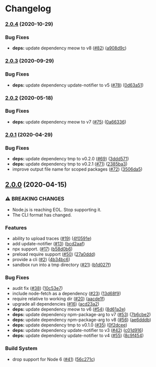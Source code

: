 # Changelog

### [2.0.4](https://www.github.com/GoogleCloudPlatform/require-so-slow/compare/v2.0.3...v2.0.4) (2020-10-29)


### Bug Fixes

* **deps:** update dependency meow to v8 ([#82](https://www.github.com/GoogleCloudPlatform/require-so-slow/issues/82)) ([a908d9c](https://www.github.com/GoogleCloudPlatform/require-so-slow/commit/a908d9c5f8a5189f73956e3883e7e275e0001942))

### [2.0.3](https://www.github.com/GoogleCloudPlatform/require-so-slow/compare/v2.0.2...v2.0.3) (2020-09-29)


### Bug Fixes

* **deps:** update dependency update-notifier to v5 ([#78](https://www.github.com/GoogleCloudPlatform/require-so-slow/issues/78)) ([0d63a51](https://www.github.com/GoogleCloudPlatform/require-so-slow/commit/0d63a516c43598a236c957439b32e81ceab18d8a))

### [2.0.2](https://www.github.com/GoogleCloudPlatform/require-so-slow/compare/v2.0.1...v2.0.2) (2020-05-18)


### Bug Fixes

* **deps:** update dependency meow to v7 ([#75](https://www.github.com/GoogleCloudPlatform/require-so-slow/issues/75)) ([0a66336](https://www.github.com/GoogleCloudPlatform/require-so-slow/commit/0a6633652a07fd27b1dda85d525cbfa13ebbc643))

### [2.0.1](https://www.github.com/GoogleCloudPlatform/require-so-slow/compare/v2.0.0...v2.0.1) (2020-04-29)


### Bug Fixes

* **deps:** update dependency tmp to v0.2.0 ([#69](https://www.github.com/GoogleCloudPlatform/require-so-slow/issues/69)) ([3ddd571](https://www.github.com/GoogleCloudPlatform/require-so-slow/commit/3ddd5714b3efb85be11f26ba81da690f49610af1))
* **deps:** update dependency tmp to v0.2.1 ([#71](https://www.github.com/GoogleCloudPlatform/require-so-slow/issues/71)) ([2385ba3](https://www.github.com/GoogleCloudPlatform/require-so-slow/commit/2385ba32f933d642805f5456278d8caab8d5ae61))
* improve output file name for scoped packages ([#72](https://www.github.com/GoogleCloudPlatform/require-so-slow/issues/72)) ([3506da5](https://www.github.com/GoogleCloudPlatform/require-so-slow/commit/3506da5e635917e4f4c8abd22ee65ec19bedc0cb))

## [2.0.0](https://www.github.com/GoogleCloudPlatform/require-so-slow/compare/v1.2.0...v2.0.0) (2020-04-15)


### ⚠ BREAKING CHANGES

* Node.js is reaching EOL. Stop supporting it.
* The CLI format has changed.

### Features

* ability to upload traces ([#19](https://www.github.com/GoogleCloudPlatform/require-so-slow/issues/19)) ([4f0591e](https://www.github.com/GoogleCloudPlatform/require-so-slow/commit/4f0591e1cfc5e54660cba2bf8448dd9182a31d62))
* add update-notifier ([#13](https://www.github.com/GoogleCloudPlatform/require-so-slow/issues/13)) ([bcd2aaf](https://www.github.com/GoogleCloudPlatform/require-so-slow/commit/bcd2aaf3d1aa305a35fd83fb1a79967d9a5ea20c))
* npx support. ([#17](https://www.github.com/GoogleCloudPlatform/require-so-slow/issues/17)) ([b58d0b6](https://www.github.com/GoogleCloudPlatform/require-so-slow/commit/b58d0b6ff35623fa18b7d3d3f68cf38588ae9061))
* preload require support ([#50](https://www.github.com/GoogleCloudPlatform/require-so-slow/issues/50)) ([27a0ddd](https://www.github.com/GoogleCloudPlatform/require-so-slow/commit/27a0dddd98fbbd65fec98d2e6af9088967be2c55))
* provide a cli ([#2](https://www.github.com/GoogleCloudPlatform/require-so-slow/issues/2)) ([4b34bc6](https://www.github.com/GoogleCloudPlatform/require-so-slow/commit/4b34bc6474fe9241ab266ae7f55c8ecba03115c5))
* sandbox run into a tmp directory ([#21](https://www.github.com/GoogleCloudPlatform/require-so-slow/issues/21)) ([b1d027f](https://www.github.com/GoogleCloudPlatform/require-so-slow/commit/b1d027fe3d673cf1fb00080361445a6e060d2b61))


### Bug Fixes

* audit fix ([#38](https://www.github.com/GoogleCloudPlatform/require-so-slow/issues/38)) ([10c53e7](https://www.github.com/GoogleCloudPlatform/require-so-slow/commit/10c53e77bf3c41ae30f7026193029fceee798640))
* include node-fetch as a dependency ([#23](https://www.github.com/GoogleCloudPlatform/require-so-slow/issues/23)) ([13d68f9](https://www.github.com/GoogleCloudPlatform/require-so-slow/commit/13d68f9fb21b4a8154e4333761696225c9e8bf39))
* require relative to working dir ([#20](https://www.github.com/GoogleCloudPlatform/require-so-slow/issues/20)) ([aacde1f](https://www.github.com/GoogleCloudPlatform/require-so-slow/commit/aacde1fa4d5089f78791de980f26f25b3640e905))
* upgrade all dependencies ([#16](https://www.github.com/GoogleCloudPlatform/require-so-slow/issues/16)) ([acd23a2](https://www.github.com/GoogleCloudPlatform/require-so-slow/commit/acd23a2df145c3c22bc0e3309fcf638f92cb9bb8))
* **deps:** update dependency meow to v6 ([#54](https://www.github.com/GoogleCloudPlatform/require-so-slow/issues/54)) ([8d61a2e](https://www.github.com/GoogleCloudPlatform/require-so-slow/commit/8d61a2ef60b934943de7d9ab567420a811e2094e))
* **deps:** update dependency npm-package-arg to v7 ([#53](https://www.github.com/GoogleCloudPlatform/require-so-slow/issues/53)) ([7b6cbe2](https://www.github.com/GoogleCloudPlatform/require-so-slow/commit/7b6cbe2c31409f128d2656008e6b65770d511232))
* **deps:** update dependency npm-package-arg to v8 ([#56](https://www.github.com/GoogleCloudPlatform/require-so-slow/issues/56)) ([ae6dddb](https://www.github.com/GoogleCloudPlatform/require-so-slow/commit/ae6dddb483942bd7382418200ff9b82a6d803d3f))
* **deps:** update dependency tmp to v0.1.0 ([#35](https://www.github.com/GoogleCloudPlatform/require-so-slow/issues/35)) ([0f2dcee](https://www.github.com/GoogleCloudPlatform/require-so-slow/commit/0f2dceef80061762a2aa540ed0c66cd4e4a1ac90))
* **deps:** update dependency update-notifier to v3 ([#42](https://www.github.com/GoogleCloudPlatform/require-so-slow/issues/42)) ([c01d916](https://www.github.com/GoogleCloudPlatform/require-so-slow/commit/c01d916e4361452a4bac70c52a29a77009c083f0))
* **deps:** update dependency update-notifier to v4 ([#55](https://www.github.com/GoogleCloudPlatform/require-so-slow/issues/55)) ([8c9f454](https://www.github.com/GoogleCloudPlatform/require-so-slow/commit/8c9f454b77dc0bf61778a24ad8243500dc5fe8f6))


### Build System

* drop support for Node 6 ([#41](https://www.github.com/GoogleCloudPlatform/require-so-slow/issues/41)) ([56c271c](https://www.github.com/GoogleCloudPlatform/require-so-slow/commit/56c271c9b39667e3213e99f0b281238cb4bf7e82))
